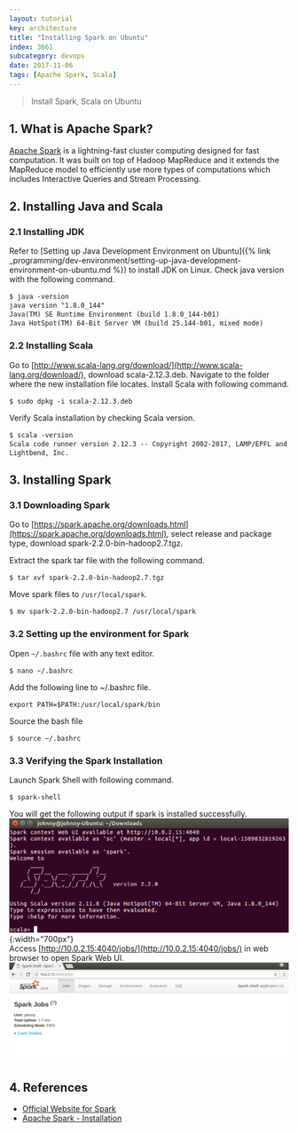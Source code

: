 ```yaml
---
layout: tutorial
key: architecture
title: "Installing Spark on Ubuntu"
index: 3661
subcategory: devops
date: 2017-11-06
tags: [Apache Spark, Scala]
---
```


> Install Spark, Scala on Ubuntu

## 1. What is Apache Spark?  
[Apache Spark](https://spark.apache.org/) is a lightning-fast cluster computing designed for fast computation. It was built on top of Hadoop MapReduce and it extends the MapReduce model to efficiently use more types of computations which includes Interactive Queries and Stream Processing.

## 2. Installing Java and Scala
### 2.1 Installing JDK
Refer to [Setting up Java Development Environment on Ubuntu]({% link _programming/dev-environment/setting-up-java-development-environment-on-ubuntu.md %}) to install JDK on Linux.
Check java version with the following command.
```raw
$ java -version
java version "1.8.0_144"
Java(TM) SE Runtime Environment (build 1.8.0_144-b01)
Java HotSpot(TM) 64-Bit Server VM (build 25.144-b01, mixed mode)
```

### 2.2 Installing Scala
Go to [http://www.scala-lang.org/download/](http://www.scala-lang.org/download/), download scala-2.12.3.deb.
Navigate to the folder where the new installation file locates. Install Scala with following command.
```raw
$ sudo dpkg -i scala-2.12.3.deb
```
Verify Scala installation by checking Scala version.
```raw
$ scala -version
Scala code runner version 2.12.3 -- Copyright 2002-2017, LAMP/EPFL and Lightbend, Inc.
```

## 3. Installing Spark
### 3.1 Downloading Spark
Go to [https://spark.apache.org/downloads.html](https://spark.apache.org/downloads.html), select release and package type, download spark-2.2.0-bin-hadoop2.7.tgz.

Extract the spark tar file with the following command.
```raw
$ tar xvf spark-2.2.0-bin-hadoop2.7.tgz
```
Move spark files to `/usr/local/spark`.
```raw
$ mv spark-2.2.0-bin-hadoop2.7 /usr/local/spark
```

### 3.2 Setting up the environment for Spark
Open `~/.bashrc` file with any text editor.
```raw
$ nano ~/.bashrc
```

Add the following line to ~/.bashrc file.
```raw
export PATH=$PATH:/usr/local/spark/bin
```

Source the bash file
```raw
$ source ~/.bashrc
```

### 3.3 Verifying the Spark Installation
Launch Spark Shell with following command.
```raw
$ spark-shell
```
You will get the following output if spark is installed successfully.
![image](/assets/images/architecture/3661/sparklaunched.png){:width="700px"}  
Access [http://10.0.2.15:4040/jobs/](http://10.0.2.15:4040/jobs/) in web browser to open Spark Web UI.
![image](/assets/images/architecture/3661/sparkwebui.png)

## 4. References
* [Official Website for Spark](https://spark.apache.org/)
* [Apache Spark - Installation](https://www.tutorialspoint.com/apache_spark/apache_spark_installation.htm)

